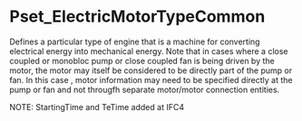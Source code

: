 # Pset_ElectricMotorTypeCommon

Defines a particular type of engine that is a machine for converting electrical energy into mechanical energy. Note that in cases where a close coupled or monobloc pump or close coupled fan is being driven by the motor, the motor may itself be considered to be directly part of the pump or fan. In this case , motor information may need to be specified directly at the pump or fan and not througfh separate motor/motor connection entities.
<!-- end of short definition -->

 NOTE: StartingTime and TeTime added at IFC4
